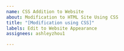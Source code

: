 ```yaml
---
name: CSS Addition to Website
about: Modification to HTML Site Using CSS
title: "[Modification using CSS]"
labels: Edit to Website Appearance
assignees: ashleyzhou1

---
```



